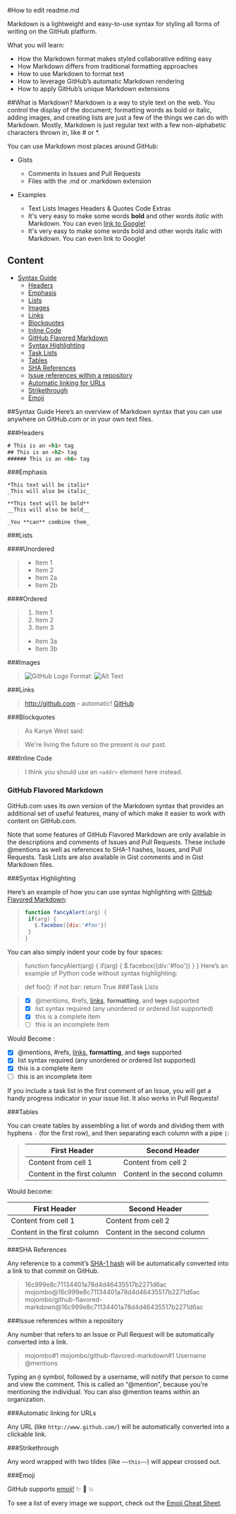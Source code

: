 #How to edit readme.md

Markdown is a lightweight and easy-to-use syntax for styling all forms of writing on the GitHub platform.

What you will learn:

* How the Markdown format makes styled collaborative editing easy
* How Markdown differs from traditional formatting approaches
* How to use Markdown to format text
* How to leverage GitHub’s automatic Markdown rendering
* How to apply GitHub’s unique Markdown extensions

##What is Markdown?
Markdown is a way to style text on the web. You control the display of the document; formatting words as bold or italic, adding images, and creating lists are just a few of the things we can do with Markdown. Mostly, Markdown is just regular text with a few non-alphabetic characters thrown in, like # or *.

You can use Markdown most places around GitHub:

* Gists
	* Comments in Issues and Pull Requests
	* Files with the .md or .markdown extension

* Examples
	* Text Lists Images Headers & Quotes Code Extras
	* It's very easy to make some words **bold** and other words *italic* with Markdown. You can even [link to Google!](http://google.com)
	* It's very easy to make some words bold and other words italic with Markdown. You can even link to Google!


## Content

- [Syntax Guide](#syntax-guide)
	- [Headers](#headers)
	- [Emphasis](#emphasis)
	- [Lists](#lists)
	- [Images](#images)
	- [Links](#links)
	- [Blockquotes](#blockquotes)
	- [Inline Code](#inline-code)
	- [GitHub Flavored Markdown](#github-flavored-markdown)
	- [Syntax Highlighting](#syntax-highlighting)
	- [Task Lists](#task-lists)
	- [Tables](#tables)
	- [SHA References](#sha-references)
	- [Issue references within a repository](#issue-references-within-a-repository)
	- [Automatic linking for URLs](#automatic-linking-for-urls)
	- [Strikethrough](#strikethrough)
	- [Emoji](#emoji)
	
##Syntax Guide
Here’s an overview of Markdown syntax that you can use anywhere on GitHub.com or in your own text files.

###Headers

```html 
# This is an <h1> tag
## This is an <h2> tag
###### This is an <h6> tag
```
###Emphasis

```
*This text will be italic*
_This will also be italic_

**This text will be bold**
__This will also be bold__

_You **can** combine them_
```

###Lists

####Unordered

>* Item 1
>* Item 2
>  * Item 2a
>  * Item 2b

####Ordered

>1. Item 1
>2. Item 2
>3. Item 3
>   * Item 3a
>  * Item 3b

###Images

>![GitHub Logo](/images/logo.png)
>Format: ![Alt Text](url)

###Links

>http://github.com - automatic!
>[GitHub](http://github.com)

###Blockquotes

>As Kanye West said:

> We're living the future so
> the present is our past.

###Inline Code

>I think you should use an
>`<addr>` element here instead.

### GitHub Flavored Markdown

GitHub.com uses its own version of the Markdown syntax that provides an additional set of useful features, many of which make it easier to work with content on GitHub.com.

Note that some features of GitHub Flavored Markdown are only available in the descriptions and comments of Issues and Pull Requests. These include @mentions as well as references to SHA-1 hashes, Issues, and Pull Requests. Task Lists are also available in Gist comments and in Gist Markdown files.

###Syntax Highlighting

Here’s an example of how you can use syntax highlighting with [GitHub Flavored Markdown](https://help.github.com/categories/writing-on-github/):

>```javascript
>function fancyAlert(arg) {
>  if(arg) {
>    $.facebox({div:'#foo'})
>  }
>}
>```
You can also simply indent your code by four spaces:

>    function fancyAlert(arg) {
>   	if(arg) {
>   		$.facebox({div:'#foo'})
>   	}
>    }
Here’s an example of Python code without syntax highlighting:

>def foo():
>    if not bar:
>        return True
###Task Lists

>- [x] @mentions, #refs, [links](), **formatting**, and <del>tags</del> supported
>- [x] list syntax required (any unordered or ordered list supported)
>- [x] this is a complete item
>- [ ] this is an incomplete item

Would Become :

- [x] @mentions, #refs, [links](), **formatting**, and <del>tags</del> supported
- [x] list syntax required (any unordered or ordered list supported)
- [x] this is a complete item
- [ ] this is an incomplete item

If you include a task list in the first comment of an Issue, you will get a handy progress indicator in your issue list. It also works in Pull Requests!

###Tables

You can create tables by assembling a list of words and dividing them with hyphens `-` (for the first row), and then separating each column with a pipe `|`:

>First Header | Second Header
>------------ | -------------
>Content from cell 1 | Content from cell 2
>Content in the first column | Content in the second column

Would become:

First Header | Second Header
------------ | -------------
Content from cell 1 | Content from cell 2
Content in the first column | Content in the second column

###SHA References

Any reference to a commit’s [SHA-1 hash](https://en.wikipedia.org/wiki/SHA-1) will be automatically converted into a link to that commit on GitHub.

>16c999e8c71134401a78d4d46435517b2271d6ac
>mojombo@16c999e8c71134401a78d4d46435517b2271d6ac
>mojombo/github-flavored-markdown@16c999e8c71134401a78d4d46435517b2271d6ac

###Issue references within a repository

Any number that refers to an Issue or Pull Request will be automatically converted into a link.


>mojombo#1
>mojombo/github-flavored-markdown#1
>Username @mentions

Typing an `@` symbol, followed by a username, will notify that person to come and view the comment. This is called an “@mention”, because you’re mentioning the individual. You can also @mention teams within an organization.

###Automatic linking for URLs

Any URL (like `http://www.github.com/`) will be automatically converted into a clickable link.

###Strikethrough

Any word wrapped with two tildes (like `~~this~~`) will appear crossed out.

###Emoji

GitHub supports [emoji!](https://help.github.com/articles/basic-writing-and-formatting-syntax/#using-emoji) :sparkles: :camel: :boom:

To see a list of every image we support, check out the [Emoji Cheat Sheet](http://www.emoji-cheat-sheet.com/).